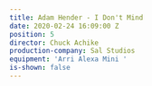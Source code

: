 ```yaml
---
title: Adam Hender - I Don't Mind
date: 2020-02-24 16:09:00 Z
position: 5
director: Chuck Achike
production-company: Sal Studios
equipment: 'Arri Alexa Mini '
is-shown: false
---
```


